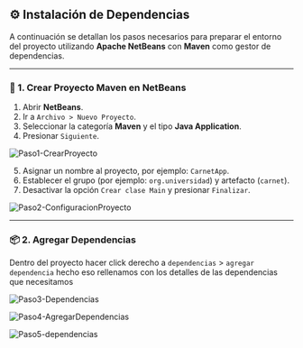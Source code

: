 ## ⚙️ Instalación de Dependencias

A continuación se detallan los pasos necesarios para preparar el entorno del proyecto utilizando **Apache NetBeans** con **Maven** como gestor de dependencias.

---

### 🧱 1. Crear Proyecto Maven en NetBeans

1. Abrir **NetBeans**.
2. Ir a `Archivo > Nuevo Proyecto`.
3. Seleccionar la categoría **Maven** y el tipo **Java Application**.
4. Presionar `Siguiente`.

![Paso1-CrearProyecto](./img/paso1-crear-proyecto.png)

5. Asignar un nombre al proyecto, por ejemplo: `CarnetApp`.
6. Establecer el grupo (por ejemplo: `org.universidad`) y artefacto (`carnet`).
7. Desactivar la opción `Crear clase Main` y presionar `Finalizar`.

![Paso2-ConfiguracionProyecto](./img/paso2-configuracion-proyecto.png)

---

### 📦 2. Agregar Dependencias

Dentro del proyecto hacer click derecho a `dependencias` > `agregar dependencia` hecho eso rellenamos con los detalles de las dependencias que necesitamos

![Paso3-Dependencias](./img/paso3-dependencias.png)

![Paso4-AgregarDependencias](./img/paso4-agregar-dependencias.png)

![Paso5-dependencias](./img/paso5-rellenar-dependencia.png)
